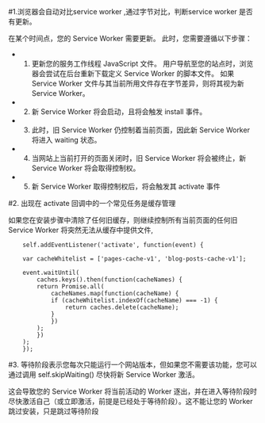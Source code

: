 #1.浏览器会自动对比service worker ,通过字节对比，判断service worker 是否有更新。

在某个时间点，您的 Service Worker 需要更新。 此时，您需要遵循以下步骤：

+ 1. 更新您的服务工作线程 JavaScript 文件。 用户导航至您的站点时，浏览器会尝试在后台重新下载定义 Service Worker 的脚本文件。 如果 Service Worker 文件与其当前所用文件存在字节差异，则将其视为新 Service Worker。

+ 2. 新 Service Worker 将会启动，且将会触发 install 事件。
+ 3. 此时，旧 Service Worker 仍控制着当前页面，因此新 Service Worker 将进入 waiting 状态。
+ 4. 当网站上当前打开的页面关闭时，旧 Service Worker 将会被终止，新 Service Worker 将会取得控制权。
+ 5. 新 Service Worker 取得控制权后，将会触发其 activate 事件

#2. 出现在 activate 回调中的一个常见任务是缓存管理

如果您在安装步骤中清除了任何旧缓存，则继续控制所有当前页面的任何旧 Service Worker 将突然无法从缓存中提供文件,

        self.addEventListener('activate', function(event) {

        var cacheWhitelist = ['pages-cache-v1', 'blog-posts-cache-v1'];

        event.waitUntil(
            caches.keys().then(function(cacheNames) {
            return Promise.all(
                cacheNames.map(function(cacheName) {
                if (cacheWhitelist.indexOf(cacheName) === -1) {
                    return caches.delete(cacheName);
                }
                })
            );
            })
        );
        });
#3.
等待阶段表示您每次只能运行一个网站版本，但如果您不需要该功能，您可以通过调用 self.skipWaiting() 尽快将新 Service Worker 激活。

这会导致您的 Service Worker 将当前活动的 Worker 逐出，并在进入等待阶段时尽快激活自己（或立即激活，前提是已经处于等待阶段）。这不能让您的 Worker 跳过安装，只是跳过等待阶段